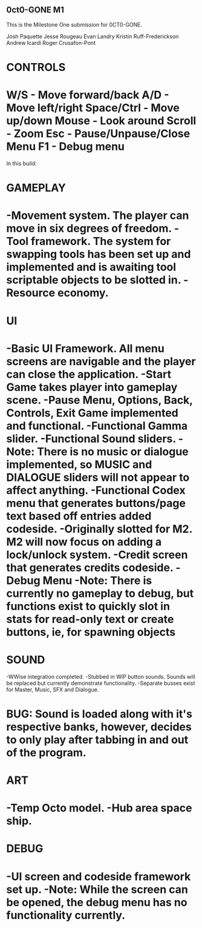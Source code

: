 0ct0-GONE M1
---------------------------------------------------

This is the Milestone One submission for 0CT0-GONE.

Josh Paquette			Jesse Rougeau
Evan Landry			Kristin Ruff-Frederickson
Andrew Icardi			Roger Crusafon-Pont

CONTROLS
===================
W/S - Move forward/back
A/D - Move left/right
Space/Ctrl - Move up/down
Mouse - Look around
Scroll - Zoom
Esc - Pause/Unpause/Close Menu
F1 - Debug menu
====================

In this build:

GAMEPLAY
===================
-Movement system. The player can move in six degrees of freedom.
-Tool framework. The system for swapping tools has been set up and implemented and is awaiting tool scriptable objects to be slotted in.
-Resource economy.
===================

UI
===================
-Basic UI Framework. All menu screens are navigable and the player can close the application.
-Start Game takes player into gameplay scene.
-Pause Menu, Options, Back, Controls, Exit Game implemented and functional.
-Functional Gamma slider.
-Functional Sound sliders.
	-Note: There is no music or dialogue implemented, so MUSIC and DIALOGUE sliders will not appear to affect anything.
-Functional Codex menu that generates buttons/page text based off entries added codeside.
	-Originally slotted for M2. M2 will now focus on adding a lock/unlock system.
-Credit screen that generates credits codeside.
-Debug Menu
	-Note: There is currently no gameplay to debug, but functions exist to quickly slot in stats for read-only text or create buttons, ie, for spawning objects
===================

SOUND
===================
-WWise integration completed.
-Stubbed in WIP button sounds. Sounds will be replaced but currently demonstrate functionality.
-Separate busses exist for Master, Music, SFX and Dialogue.

BUG: Sound is loaded along with it's respective banks, however, decides to only play after tabbing in and out of the program. 
===================

ART
===================
-Temp Octo model.
-Hub area space ship.
===================

DEBUG
===================
-UI screen and codeside framework set up.
	-Note: While the screen can be opened, the debug menu has no functionality currently.
===================
